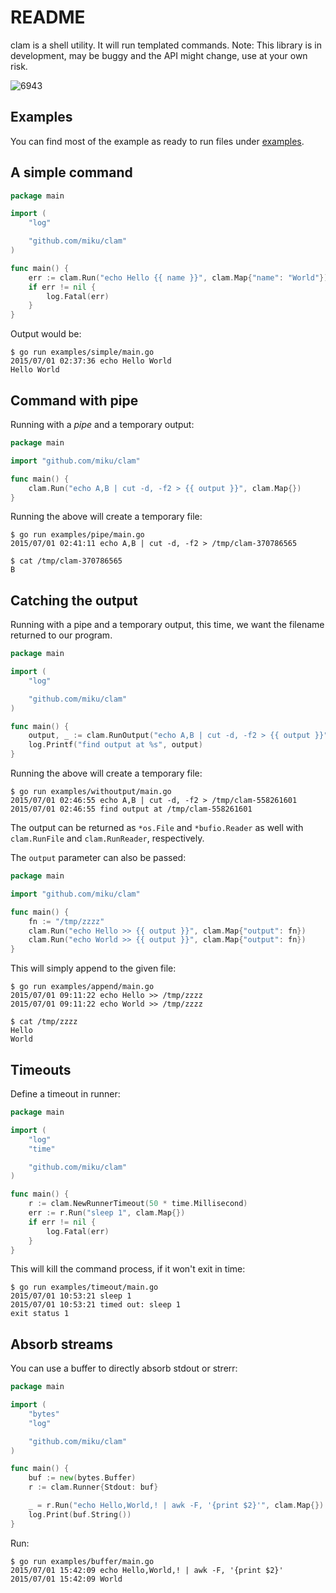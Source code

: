 README
======

clam is a shell utility. It will run templated commands. Note: This library is
in development, may be buggy and the API might change, use at your own risk.

![6943](http://etc.usf.edu/clipart/6900/6943/clam-shell_6943_sm.gif)

Examples
--------

You can find most of the example as ready to run files under
[examples](https://github.com/miku/clam/tree/master/examples).

A simple command
----------------

```go
package main

import (
    "log"

    "github.com/miku/clam"
)

func main() {
    err := clam.Run("echo Hello {{ name }}", clam.Map{"name": "World"})
    if err != nil {
        log.Fatal(err)
    }
}
```

Output would be:

    $ go run examples/simple/main.go
    2015/07/01 02:37:36 echo Hello World
    Hello World

Command with pipe
-----------------

Running with a *pipe* and a temporary output:

```go
package main

import "github.com/miku/clam"

func main() {
    clam.Run("echo A,B | cut -d, -f2 > {{ output }}", clam.Map{})
}
```

Running the above will create a temporary file:

    $ go run examples/pipe/main.go
    2015/07/01 02:41:11 echo A,B | cut -d, -f2 > /tmp/clam-370786565

    $ cat /tmp/clam-370786565
    B

Catching the output
-------------------

Running with a pipe and a temporary output, this time, we want the filename returned to our program.

```go
package main

import (
    "log"

    "github.com/miku/clam"
)

func main() {
    output, _ := clam.RunOutput("echo A,B | cut -d, -f2 > {{ output }}", clam.Map{})
    log.Printf("find output at %s", output)
}
```

Running the above will create a temporary file:

    $ go run examples/withoutput/main.go
    2015/07/01 02:46:55 echo A,B | cut -d, -f2 > /tmp/clam-558261601
    2015/07/01 02:46:55 find output at /tmp/clam-558261601

The output can be returned as `*os.File` and `*bufio.Reader` as well with
`clam.RunFile` and `clam.RunReader`, respectively.

The `output` parameter can also be passed:

```go
package main

import "github.com/miku/clam"

func main() {
    fn := "/tmp/zzzz"
    clam.Run("echo Hello >> {{ output }}", clam.Map{"output": fn})
    clam.Run("echo World >> {{ output }}", clam.Map{"output": fn})
}
```

This will simply append to the given file:

    $ go run examples/append/main.go
    2015/07/01 09:11:22 echo Hello >> /tmp/zzzz
    2015/07/01 09:11:22 echo World >> /tmp/zzzz

    $ cat /tmp/zzzz
    Hello
    World

Timeouts
--------

Define a timeout in runner:

```go
package main

import (
    "log"
    "time"

    "github.com/miku/clam"
)

func main() {
    r := clam.NewRunnerTimeout(50 * time.Millisecond)
    err := r.Run("sleep 1", clam.Map{})
    if err != nil {
        log.Fatal(err)
    }
}
```

This will kill the command process, if it won't exit in time:

    $ go run examples/timeout/main.go
    2015/07/01 10:53:21 sleep 1
    2015/07/01 10:53:21 timed out: sleep 1
    exit status 1

Absorb streams
--------------

You can use a buffer to directly absorb stdout or strerr:

```go
package main

import (
    "bytes"
    "log"

    "github.com/miku/clam"
)

func main() {
    buf := new(bytes.Buffer)
    r := clam.Runner{Stdout: buf}

    _ = r.Run("echo Hello,World,! | awk -F, '{print $2}'", clam.Map{})
    log.Print(buf.String())
}
```

Run:

    $ go run examples/buffer/main.go
    2015/07/01 15:42:09 echo Hello,World,! | awk -F, '{print $2}'
    2015/07/01 15:42:09 World
